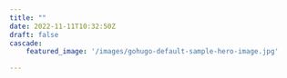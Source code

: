 ```yaml
---
title: ""
date: 2022-11-11T10:32:50Z
draft: false
cascade:
    featured_image: '/images/gohugo-default-sample-hero-image.jpg'

---
```


